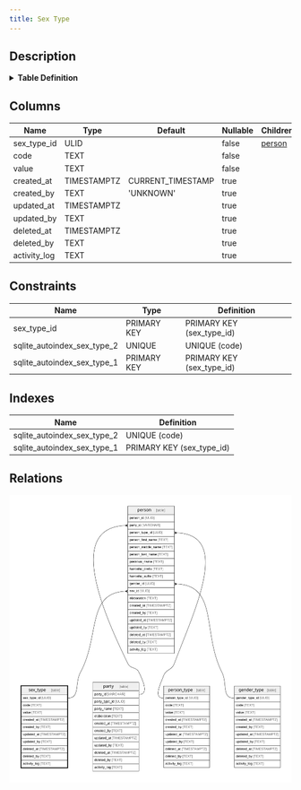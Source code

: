 ```yaml
---
title: Sex Type
---
```


## Description

<details>
<summary><strong>Table Definition</strong></summary>

```sql
CREATE TABLE "sex_type" (
    "sex_type_id" ULID PRIMARY KEY NOT NULL,
    "code" TEXT /* UNIQUE COLUMN */ NOT NULL,
    "value" TEXT NOT NULL,
    "created_at" TIMESTAMPTZ DEFAULT CURRENT_TIMESTAMP,
    "created_by" TEXT DEFAULT 'UNKNOWN',
    "updated_at" TIMESTAMPTZ,
    "updated_by" TEXT,
    "deleted_at" TIMESTAMPTZ,
    "deleted_by" TEXT,
    "activity_log" TEXT,
    UNIQUE("code")
)
```

</details>

## Columns

| Name         | Type        | Default           | Nullable | Children            | Comment                                                 |
| ------------ | ----------- | ----------------- | -------- | ------------------- | ------------------------------------------------------- |
| sex_type_id  | ULID        |                   | false    | [person](/docs/standard-library/rssd-schema/person) | {"isSqlDomainZodDescrMeta":true,"isUlid":true}          |
| code         | TEXT        |                   | false    |                     |                                                         |
| value        | TEXT        |                   | false    |                     |                                                         |
| created_at   | TIMESTAMPTZ | CURRENT_TIMESTAMP | true     |                     |                                                         |
| created_by   | TEXT        | 'UNKNOWN'         | true     |                     |                                                         |
| updated_at   | TIMESTAMPTZ |                   | true     |                     |                                                         |
| updated_by   | TEXT        |                   | true     |                     |                                                         |
| deleted_at   | TIMESTAMPTZ |                   | true     |                     |                                                         |
| deleted_by   | TEXT        |                   | true     |                     |                                                         |
| activity_log | TEXT        |                   | true     |                     | {"isSqlDomainZodDescrMeta":true,"isJsonSqlDomain":true} |

## Constraints

| Name                        | Type        | Definition                |
| --------------------------- | ----------- | ------------------------- |
| sex_type_id                 | PRIMARY KEY | PRIMARY KEY (sex_type_id) |
| sqlite_autoindex_sex_type_2 | UNIQUE      | UNIQUE (code)             |
| sqlite_autoindex_sex_type_1 | PRIMARY KEY | PRIMARY KEY (sex_type_id) |

## Indexes

| Name                        | Definition                |
| --------------------------- | ------------------------- |
| sqlite_autoindex_sex_type_2 | UNIQUE (code)             |
| sqlite_autoindex_sex_type_1 | PRIMARY KEY (sex_type_id) |



## Relations

![er](../../../../../assets/images/content/docs/standard-library/rssd-schema/sex_type.svg)